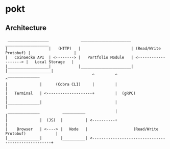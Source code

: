 # pokt


## Architecture
     __________________              ______________________                         ___________________
    |                  |   (HTTP)   |                      | (Read/Write Protobuf) |                   |
    |   CoinGecko API  | <--------> |   Portfolio Module   | <-------------------> |   Local Storage   |
    |__________________|            |______________________|                       |___________________|
     ______________                       ^         ^                                         ^     
    |              |      (Cobra CLI)     |         |                                         |
    |   Terminal   | <--------------------+         |  (gRPC)                                 |
    |______________|                                |                                         |
     ______________          __________             |                                         |
    |              |  (JS)  |          | <----------+                                         |  
    |    Browser   | <----> |   Node   |                    (Read/Write Protobuf)             |
    |______________|        |__________| <----------------------------------------------------+ 